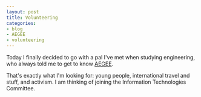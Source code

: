 ```yaml
---
layout: post
title: Volunteering
categories:
- blog
- AEGEE
- volunteering
---
```


Today I finally decided to go with a pal I've met when studying engineering, who always told me to get to know [AEGEE](https://aegee.org). 

That's exactly what I'm looking for: young people, international travel and stuff, and activism. I am thinking of joining the Information Technologies Committee.
